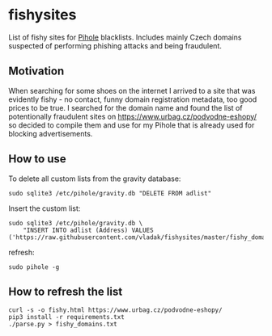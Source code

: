 # fishysites

List of fishy sites for [Pihole](https://pi-hole.net/) blacklists. Includes mainly Czech domains suspected of performing
phishing attacks and being fraudulent.

## Motivation

When searching for some shoes on the internet I arrived to a site that was evidently fishy - no contact,
funny domain registration metadata, too good prices to be true. I searched for the domain name and found
the list of potentionally fraudulent sites on https://www.urbag.cz/podvodne-eshopy/ so decided to compile
them and use for my Pihole that is already used for blocking advertisements.

## How to use

To delete all custom lists from the gravity database:

```
sudo sqlite3 /etc/pihole/gravity.db "DELETE FROM adlist"
```

Insert the custom list:

```
sudo sqlite3 /etc/pihole/gravity.db \
    "INSERT INTO adlist (Address) VALUES ('https://raw.githubusercontent.com/vladak/fishysites/master/fishy_domains.txt');" 
```

refresh:
    
```
sudo pihole -g
```

## How to refresh the list

```
curl -s -o fishy.html https://www.urbag.cz/podvodne-eshopy/
pip3 install -r requirements.txt
./parse.py > fishy_domains.txt
```
